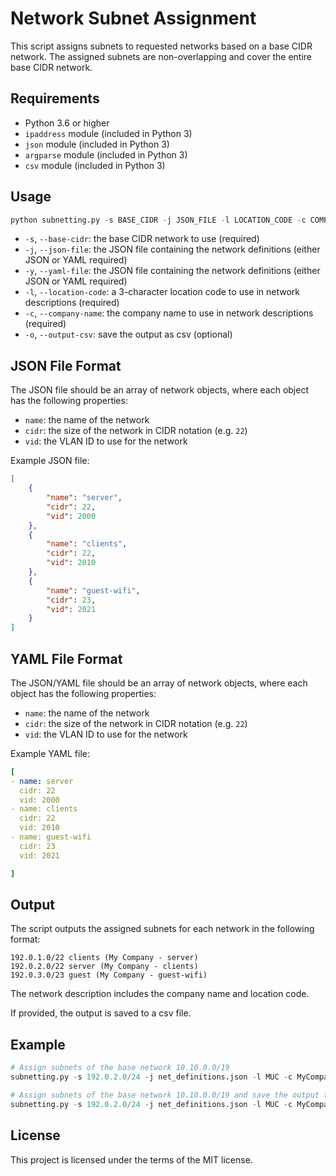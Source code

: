 # Network Subnet Assignment

This script assigns subnets to requested networks based on a base CIDR network. The assigned subnets are non-overlapping and cover the entire base CIDR network.

## Requirements

* Python 3.6 or higher
* `ipaddress` module (included in Python 3)
* `json` module (included in Python 3)
* `argparse` module (included in Python 3)
* `csv` module (included in Python 3)

## Usage

```python
python subnetting.py -s BASE_CIDR -j JSON_FILE -l LOCATION_CODE -c COMPANY_NAME
```

* `-s`, `--base-cidr`: the base CIDR network to use (required)
* `-j`, `--json-file`: the JSON file containing the network definitions (either JSON or YAML required)
* `-y`, `--yaml-file`: the JSON file containing the network definitions (either JSON or YAML required)
* `-l`, `--location-code`: a 3-character location code to use in network descriptions (required)
* `-c`, `--company-name`: the company name to use in network descriptions (required)
* `-o`, `--output-csv`: save the output as csv (optional)

## JSON File Format

The JSON file should be an array of network objects, where each object has the following properties:

* `name`: the name of the network
* `cidr`: the size of the network in CIDR notation (e.g. `22`)
* `vid`: the VLAN ID to use for the network

Example JSON file:

```json
[
    {
        "name": "server",
        "cidr": 22,
        "vid": 2000
    },
    {
        "name": "clients",
        "cidr": 22,
        "vid": 2010
    },
    {
        "name": "guest-wifi",
        "cidr": 23,
        "vid": 2021
    }
]
```

## YAML File Format

The JSON/YAML file should be an array of network objects, where each object has the following properties:

* `name`: the name of the network
* `cidr`: the size of the network in CIDR notation (e.g. `22`)
* `vid`: the VLAN ID to use for the network

Example YAML file:

```yaml
[
- name: server
  cidr: 22
  vid: 2000
- name: clients
  cidr: 22
  vid: 2010
- name: guest-wifi
  cidr: 23
  vid: 2021

]
```

## Output

The script outputs the assigned subnets for each network in the following format:

```text
192.0.1.0/22 clients (My Company - server)
192.0.2.0/22 server (My Company - clients)
192.0.3.0/23 guest (My Company - guest-wifi)
```

The network description includes the company name and location code.

If provided, the output is saved to a csv file.

## Example

```python
# Assign subnets of the base network 10.10.0.0/19
subnetting.py -s 192.0.2.0/24 -j net_definitions.json -l MUC -c MyCompany

# Assign subnets of the base network 10.10.0.0/19 and save the output to the csv file
subnetting.py -s 192.0.2.0/24 -j net_definitions.json -l MUC -c MyCompany -o subnets.csv
```

## License

This project is licensed under the terms of the MIT license.
